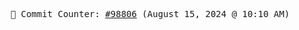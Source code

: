 <p align="center">
    <samp>
        📮 Commit Counter: <a href="https://github.com/Javascript-void0/Javascript-void0/commits/main">#98806</a> (August 15, 2024 @ 10:10 AM)
    </samp>
</p>